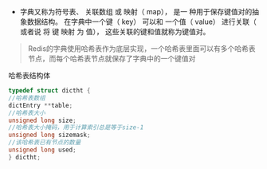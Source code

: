 

* 字典又称为符号表、 关联数组 或 映射（ map）， 是一 种用于保存键值对的抽象数据结构。 在字典中一个键（ key） 可以和 一个值（ value） 进行关联（ 或者说 将 键 映射 为 值）， 这些关联的键和值就称为键值对。


> Redis的字典使用哈希表作为底层实现，一个哈希表里面可以有多个哈希表节点，而每个哈希表节点就保存了字典中的一个键值对


哈希表结构体

``` C
typedef struct dictht { 
//哈希表数组
dictEntry **table; 
//哈希表大小 
unsigned long size; 
//哈希表大小掩码，用于计算索引总是等于size-1 
unsigned long sizemask; 
//该哈希表已有节点的数量
unsigned long used;
} dictht;

```


